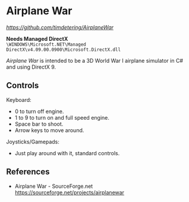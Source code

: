 # Airplane War

_<https://github.com/timdetering/AirplaneWar>_

**Needs Managed DirectX**  
`\WINDOWS\Microsoft.NET\Managed DirectX\v4.09.00.0900\Microsoft.DirectX.dll`

_Airplane War_ is intended to be a 3D World War I airplane simulator in C# and using DirectX 9.

## Controls

Keyboard:

* 0 to turn off engine.
* 1 to 9 to turn on and full speed engine.
* Space bar to shoot.
* Arrow keys to move around.

Joysticks/Gamepads:

* Just play around with it, standard controls.

## References

* Airplane War - SourceForge.net <https://sourceforge.net/projects/airplanewar>
